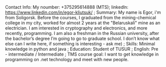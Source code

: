 Contact Info: My noumber: +375295614888 (MTS); linkedln: https://www.linkedin.com/in/egor-kliutsuk/ ;
Summary: My name is Egor, i'm from Soligorsk. Before the courses, I graduated from the mining-chemical college in my city, worked for almost 2 years at the "Belaruskali" mine as an electrician. I am interested in cryptography and electronics, and more recently, programming. I am also a freshman in the Russian university, after the bachelor’s degree I’m going to go to graduate school. I don’t know what else can I write here, if something is interesting - ask me) ;
Skills: Minimal knowledge in python and java  ;
Education: Student of TUSUR ;
English: Pre - intermediate / Intermediate ;
TMS course goal: I want to get knowledge in programming on .net technology and meet with new people.